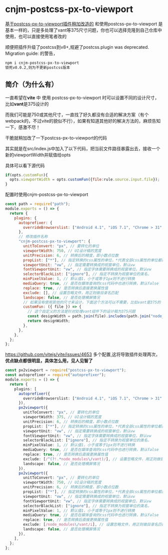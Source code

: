 # cnjm-postcss-px-to-viewport
[基于postcss-px-to-viewport插件稍加改造的](https://github.com/evrone/postcss-px-to-viewport)
和使用postcss-px-to-viewport 是基本一样的，只是多处理了vant等375尺寸问题，你也可以选择克隆到自己仓库中使用，也可以直接使用笔者改的

顺便把插件升级了postcss到v8+,规避了postcss.plugin was deprecated. Migration guide:  的警告，

```bash
npm i cnjm-postcss-px-to-viewport
锁死v0.0.2,则为不更新postcss版本
```

## 简介（为什么有）

一直希望在**vite** 中 使用 postcss-px-to-viewport 时可以设置不同的设计尺寸，比如**vant**是375设计的

而我们可能是750或其他尺寸，一直找了好久都没有合适的解决方案（有个webpack的，不过vite的貌似不行），如果有知道其他好的解决方法的，麻烦告知一下，感激不尽！

干脆就稍加改了一下postcss-px-to-viewport的代码

其实就是在src/index.js中加入了以下代码，把当前文件路径暴露出去，接收一个新的viewportWidth并赋值给opts

具体可以看下源代码
```js
if(opts.customFun){
  opts.viewportWidth = opts.customFun({file:rule.source.input.file});
}
```

配置时使用cnjm-postcss-px-to-viewport

```js
const path = require("path");
module.exports = () => {
  return {
    plugins: {
      autoprefixer: {
        overrideBrowserslist: ["Android 4.1", "iOS 7.1", "Chrome > 31", "ff > 31", "ie >= 8"],
      },
      // 修改插件名称
      "cnjm-postcss-px-to-viewport": {
        unitToConvert: "px", // 要转化的单位
        viewportWidth: 750, // UI设计稿的宽度
        unitPrecision: 6, // 转换后的精度，即小数点位数
        propList: ["*"], // 指定转换的css属性的单位，*代表全部css属性的单位都进行转换
        viewportUnit: "vw", // 指定需要转换成的视窗单位，默认vw
        fontViewportUnit: "vw", // 指定字体需要转换成的视窗单位，默认vw
        selectorBlackList: ["ignore"], // 指定不转换为视窗单位的类名，
        minPixelValue: 1, // 默认值1，小于或等于1px则不进行转换
        mediaQuery: true, // 是否在媒体查询的css代码中也进行转换，默认false
        replace: true, // 是否转换后直接更换属性值
        exclude: [], // 设置忽略文件，用正则做目录名匹配
        landscape: false, // 是否处理横屏情况
        // 如果没有使用其他的尺寸来设计，下面这个方法可以不需要，比如vant是375的
        customFun: ({ file }) => {
          // 这个自定义的方法是针对处理vant组件下的设计稿为375问题
          const designWidth = path.join(file).includes(path.join("node_modules", "vant")) ? 375 : 750;
          return designWidth;
        },
      },
    },
  };
};

```


https://github.com/vitejs/vite/issues/4653  多个配置,这将导致插件处理两次，**优点缺点都很明显，具体怎么用，见人见智了**

```typescript
const px2viewport = require("postcss-px-to-viewport");
const autoprefixer = require("autoprefixer");
module.exports = () => {
  return {
    plugins: [
      autoprefixer({
        overrideBrowserslist: ["Android 4.1", "iOS 7.1", "Chrome > 31", "ff > 31", "ie >= 8"],
      }),
      px2viewport({
        unitToConvert: "px", // 要转化的单位
        viewportWidth: 375, // UI设计稿的宽度
        unitPrecision: 6, // 转换后的精度，即小数点位数
        propList: ["*"], // 指定转换的css属性的单位，*代表全部css属性的单位都进行转换
        viewportUnit: "vw", // 指定需要转换成的视窗单位，默认vw
        fontViewportUnit: "vw", // 指定字体需要转换成的视窗单位，默认vw
        selectorBlackList: ["ignore"], // 指定不转换为视窗单位的类名，
        minPixelValue: 1, // 默认值1，小于或等于1px则不进行转换
        mediaQuery: true, // 是否在媒体查询的css代码中也进行转换，默认false
        replace: true, // 是否转换后直接更换属性值
        exclude: [/^(?!.*node_modules\/vant)/], // 设置忽略文件，用正则做目录名匹配
        landscape: false, // 是否处理横屏情况
      }),
      px2viewport({
        unitToConvert: "px", // 要转化的单位
        viewportWidth: 750, // UI设计稿的宽度
        unitPrecision: 6, // 转换后的精度，即小数点位数
        propList: ["*"], // 指定转换的css属性的单位，*代表全部css属性的单位都进行转换
        viewportUnit: "vw", // 指定需要转换成的视窗单位，默认vw
        fontViewportUnit: "vw", // 指定字体需要转换成的视窗单位，默认vw
        selectorBlackList: ["ignore"], // 指定不转换为视窗单位的类名，
        minPixelValue: 1, // 默认值1，小于或等于1px则不进行转换
        mediaQuery: true, // 是否在媒体查询的css代码中也进行转换，默认false
        replace: true, // 是否转换后直接更换属性值
        exclude: [/node_modules\/vant/i], // 设置忽略文件，用正则做目录名匹配
        landscape: false, // 是否处理横屏情况
      }),
    ],
  };
};
```
